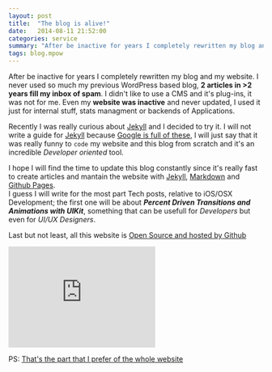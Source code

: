 ```yaml
---
layout: post
title:  "The blog is alive!"
date:   2014-08-11 21:52:00
categories: service
summary: "After be inactive for years I completely rewritten my blog and my website."
tags: blog.mpow
---
```


After be inactive for years I completely rewritten my blog and my website.
I never used so much my previous WordPress based blog, **2 articles in >2 years fill my inbox of spam**. I didn't like to use a CMS and it's plug-ins, it was not for me.
Even my **website was inactive** and never updated, I used it just for internal stuff, stats managment 
or backends of Applications.  

Recently I was really curious about [Jekyll](http://jekyllrb.com) and I decided to try it. I will not write a guide for [Jekyll](http://jekyllrb.com) because [Google is full of these](http://lmgtfy.com/?q=jekyll), I will just say that it was really funny to `code` my website and this blog from scratch and it's an incredible *Developer oriented* tool.

I hope I will find the time to update this blog constantly since it's really fast to create articles and mantain the website with [Jekyll](http://jekyllrb.com), [Markdown](http://daringfireball.net/projects/markdown/) and [Github Pages](http://daringfireball.net/projects/markdown/).  
I guess I will write for the most part Tech posts, relative to iOS/OSX Development; the first one will be about ***Percent Driven Transitions and Animations with UIKit***, something that can be usefull for *Developers* but even for *UI/UX Designers*.

Last but not least, all this website is [Open Source and hosted by Github](https://github.com/MP0w/MP0w.github.io)

<iframe src="http://lab.lepture.com/github-cards/card.html?user=MP0w&repo=mp0w.github.io" frameborder="0" scrolling="0" width="290" height="200" allowtransparency></iframe>

PS: <a href="/404.html">That's the part that I prefer of the whole website</a>